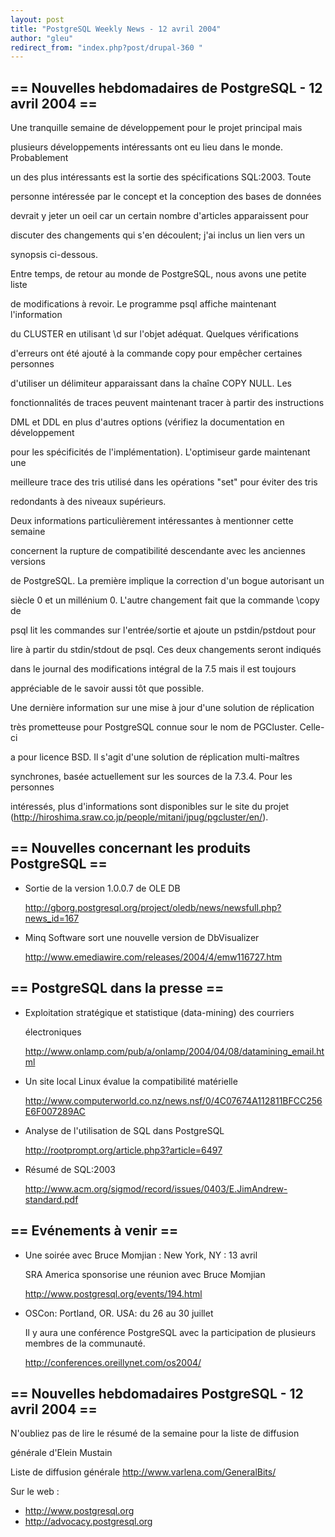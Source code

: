 ```yaml
---
layout: post
title: "PostgreSQL Weekly News - 12 avril 2004"
author: "gleu"
redirect_from: "index.php?post/drupal-360 "
---
```



<h2>== Nouvelles hebdomadaires de PostgreSQL - 12 avril 2004 ==</h2>

<p>Une tranquille semaine de développement pour le projet principal mais

plusieurs développements intéressants ont eu lieu dans le monde. Probablement

un des plus intéressants est la sortie des spécifications SQL:2003. Toute

personne intéressée par le concept et la conception des bases de données

devrait y jeter un oeil car un certain nombre d'articles apparaissent pour

discuter des changements qui s'en découlent; j'ai inclus un lien vers un

synopsis ci-dessous.<!--break-->

</p>

<p>Entre temps, de retour au monde de PostgreSQL, nous avons une petite liste

de modifications à revoir. Le programme psql affiche maintenant l'information

du CLUSTER en utilisant \d sur l'objet adéquat. Quelques vérifications

d'erreurs ont été ajouté à la commande copy pour empêcher certaines personnes

d'utiliser un délimiteur apparaissant dans la chaîne COPY NULL. Les

fonctionnalités de traces peuvent maintenant tracer à partir des instructions

DML et DDL en plus d'autres options (vérifiez la documentation en développement

pour les spécificités de l'implémentation). L'optimiseur garde maintenant une

meilleure trace des tris utilisé dans les opérations "set" pour éviter des tris

redondants à des niveaux supérieurs.</p>

<p>Deux informations particulièrement intéressantes à mentionner cette semaine

concernent la rupture de compatibilité descendante avec les anciennes versions

de PostgreSQL. La première implique la correction d'un bogue autorisant un

siècle 0 et un millénium 0. L'autre changement fait que la commande \copy de

psql lit les commandes sur l'entrée/sortie et ajoute un pstdin/pstdout pour

lire à partir du stdin/stdout de psql. Ces deux changements seront indiqués

dans le journal des modifications intégral de la 7.5 mais il est toujours

appréciable de le savoir aussi tôt que possible.</p>

<p>Une dernière information sur une mise à jour d'une solution de réplication

très prometteuse pour PostgreSQL connue sour le nom de PGCluster. Celle-ci

a pour licence BSD. Il s'agit d'une solution de réplication multi-maîtres

synchrones, basée actuellement sur les sources de la 7.3.4. Pour les personnes

intéressés, plus d'informations sont disponibles sur le site du projet (<a href="http://hiroshima.sraw.co.jp/people/mitani/jpug/pgcluster/en/">http://hiroshima.sraw.co.jp/people/mitani/jpug/pgcluster/en/</a>).

</p>

<!--more-->


<h2>== Nouvelles concernant les produits PostgreSQL ==</h2>

<ul>

<li>Sortie de la version 1.0.0.7 de OLE DB<br />

<a href="http://gborg.postgresql.org/project/oledb/news/newsfull.php?news_id=167">http://gborg.postgresql.org/project/oledb/news/newsfull.php?news_id=167</a></li>

<li>Minq Software sort une nouvelle version de DbVisualizer<br />

<a href="http://www.emediawire.com/releases/2004/4/emw116727.htm">http://www.emediawire.com/releases/2004/4/emw116727.htm</a></li>

</ul>

<h2>== PostgreSQL dans la presse ==</h2>

<ul>

<li>Exploitation stratégique et statistique (data-mining) des courriers

électroniques<br />

<a href="http://www.onlamp.com/pub/a/onlamp/2004/04/08/datamining_email.html">http://www.onlamp.com/pub/a/onlamp/2004/04/08/datamining_email.html</a></li>

<li>Un site local Linux évalue la compatibilité matérielle<br />

<a href="http://www.computerworld.co.nz/news.nsf/0/4C07674A112811BFCC256E6F007289AC">http://www.computerworld.co.nz/news.nsf/0/4C07674A112811BFCC256E6F007289AC</a></li>

<li>Analyse de l'utilisation de SQL dans PostgreSQL<br />

<a href="http://rootprompt.org/article.php3?article=6497">http://rootprompt.org/article.php3?article=6497</a></li>

<li>Résumé de SQL:2003<br />

<a href="http://www.acm.org/sigmod/record/issues/0403/E.JimAndrew-standard.pdf">http://www.acm.org/sigmod/record/issues/0403/E.JimAndrew-standard.pdf</a></li>

</ul>

<h2>== Evénements à venir ==</h2>

<ul>

<li>Une soirée avec Bruce Momjian&nbsp;: New York, NY&nbsp;: 13 avril<br />

SRA America sponsorise une réunion avec Bruce Momjian<br />

<a href="http://www.postgresql.org/events/194.html">http://www.postgresql.org/events/194.html</a></li>

<li>OSCon: Portland, OR. USA: du 26 au 30 juillet<br />

Il y aura une conférence PostgreSQL avec la participation de plusieurs membres de la communauté.<br />

<a href="http://conferences.oreillynet.com/os2004/">http://conferences.oreillynet.com/os2004/</a></li>

</ul>

<h2>== Nouvelles hebdomadaires PostgreSQL - 12 avril 2004 ==</h2>

<p>N'oubliez pas de lire le résumé de la semaine pour la liste de diffusion

générale d'Elein Mustain</p>

<p>Liste de diffusion générale <a href="http://www.varlena.com/GeneralBits/">http://www.varlena.com/GeneralBits/</a>

</p>

<p>Sur le web :

</p>

<ul>

<li><a href="http://www.postgresql.org">http://www.postgresql.org</a></li>

<li><a href="http://advocacy.postgresql.org">http://advocacy.postgresql.org</a></li>

</ul>